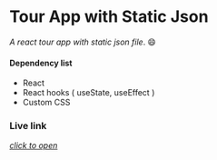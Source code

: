 # Tour App with Static Json

_A react tour app with static json file_. :smile:

#### Dependency list

- React
- React hooks ( useState, useEffect )
- Custom CSS

### Live link

[_click to open_](https://react-tour-app.web.app)
